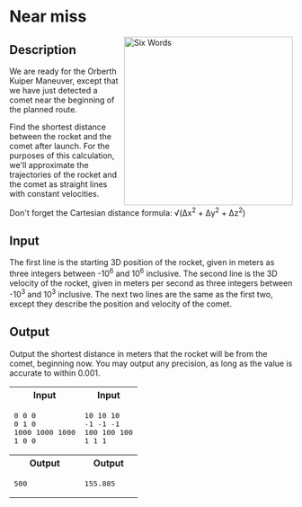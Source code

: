 # Near miss

<img align="right" src="https://imgs.xkcd.com/comics/six_words.png" title="Ahem. We are STRICTLY an Orbiter shop." alt="Six Words" height="300">

## Description

We are ready for the Orberth Kuiper Maneuver, except that we have just detected a comet near the beginning of the planned route.

Find the shortest distance between the rocket and the comet after launch. For the purposes of this calculation, we'll approximate the trajectories of the rocket and the comet as straight lines with constant velocities.

Don't forget the Cartesian distance formula: √(Δx<sup>2</sup> + Δy<sup>2</sup> + Δz<sup>2</sup>)

## Input

The first line is the starting 3D position of the rocket, given in meters as three integers between -10<sup>6</sup> and 10<sup>6</sup> inclusive.
The second line is the 3D velocity of the rocket, given in meters per second as three integers between -10<sup>3</sup> and 10<sup>3</sup> inclusive.
The next two lines are the same as the first two, except they describe the position and velocity of the comet.

## Output

Output the shortest distance in meters that the rocket will be from the comet, beginning now. You may output any precision, as long as the value is accurate to within 0.001.

<table>
    <tr>
        <th>Input</th>
        <th>Input</th>
    </tr>
    <tr>
        <td>
<pre>0 0 0
0 1 0
1000 1000 1000
1 0 0</pre>
        </td>
        <td>
<pre>10 10 10
-1 -1 -1
100 100 100
1 1 1
</pre>
        </td>
    </tr>
    <tr>
        <th>Output</th>
        <th>Output</th>
    </tr>
    <tr>
        <td>
<pre>500</pre>
        </td>
        <td>
<pre>155.885</pre>
        </td>
    </tr>
</table>
